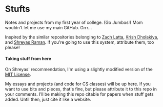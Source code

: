 Stufts
======

Notes and projects from my first year of college. (Go Jumbos!) Mom wouldn't let me use my main GitHub. Grrr...

Inspired by the similar repositories belonging to [Zach Latta](https://github.com/zachlatta/school), [Krish Dholakiya](https://github.com/krrishd/school), and [Shreyas Raman](https://github.com/anubiann00b). If you're going to use this system, attribute them, too please!

#### Taking stuff from here

On Shreyas' recommendation, I'm using a slightly modified version of the [MIT License](LISCENSE.md).

My essays and projects (and code for CS classes) will be up here. If you want to use bits and pieces, that's fine, but please attribute it to this repo in your comments. I'll be making this repo citable for papers when stuff gets added. Until then, just cite it like a website.
